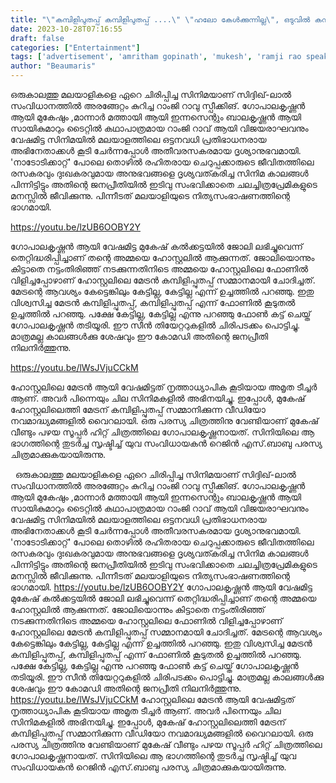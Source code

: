 ```yaml
---
title: "\"കമ്പിളിപുതപ്പ് കമ്പിളിപുതപ്പ് ....\" \"ഹലോ കേൾക്കുന്നില്ല\", ഒടുവിൽ കമ്പിളിപ്പുതപ്പുമായി എത്തി, ഗോപാലകൃഷ്ണൻ കടംതീർത്തു"
date: 2023-10-28T07:16:55
draft: false
categories: ["Entertainment"]
tags: ['advertisement', 'amritham gopinath', 'mukesh', 'ramji rao speaking movie', 'Video']
author: "Beaumaris"
---
```


ഒരുകാലത്തു മലയാളികളെ ഏറെ ചിരിപ്പിച്ച സിനിമയാണ് സിദ്ദിഖ്-ലാൽ സംവിധാനത്തിൽ അരങ്ങേറ്റം കുറിച്ച റാംജി റാവു സ്പീക്കിങ്. ഗോപാലകൃഷ്ണൻ ആയി മുകേഷും ,മാന്നാർ മത്തായി ആയി ഇന്നസെന്റും ബാലകൃഷ്ണൻ ആയി സായികുമാറും ടൈറ്റിൽ കഥാപാത്രമായ റാംജി റാവ് ആയി വിജയരാഘവനും വേഷമിട്ട സിനിമയിൽ മലയാളത്തിലെ ഒട്ടനവധി പ്രതിഭാധനരായ അഭിനേതാക്കൾ കൂടി ചേർന്നപ്പോൾ അതീവരസകരമായ ദൃശ്യാനുഭവമായി. 'നാടോടിക്കാറ്റ്' പോലെ തൊഴിൽ രഹിതരായ ചെറുപ്പക്കാരുടെ ജീവിതത്തിലെ രസകരവും ദുഃഖകരവുമായ അനുഭവങ്ങളെ ദൃശ്യവത്കരിച്ച സിനിമ കാലങ്ങൾ പിന്നിട്ടിട്ടും അതിന്റെ ജനപ്രീതിയിൽ ഇടിവു സംഭവിക്കാതെ ചലച്ചിത്രപ്രേമികളുടെ മനസ്സിൽ ജീവിക്കുന്നു. പിന്നീടത് മലയാളിയുടെ നിത്യസംഭാഷണത്തിന്റെ ഭാഗമായി.

https://youtu.be/lzUB6OOBY2Y

ഗോപാലകൃഷ്ണൻ ആയി വേഷമിട്ട മുകേഷ് കൽക്കട്ടയിൽ ജോലി ലഭിച്ചുവെന്ന് തെറ്റിദ്ധരിപ്പിച്ചാണ് തന്റെ അമ്മയെ ഹോസ്റ്റലിൽ ആക്കുന്നത്. ജോലിയൊന്നും കിട്ടാതെ നട്ടംതിരിഞ്ഞ് നടക്കുന്നതിനിടെ അമ്മയെ ഹോസ്റ്റലിലെ ഫോണിൽ വിളിച്ചപ്പോഴാണ് ഹോസ്റ്റലിലെ മേട്രൻ കമ്പിളിപ്പുതപ്പ് സമ്മാനമായി ചോദിച്ചത്. മേട്രന്റെ ആവശ്യം കേട്ടെങ്കിലും കേട്ടില്ല, കേട്ടില്ല എന്ന് ഉച്ചത്തിൽ പറഞ്ഞു. ഇതു വിശ്വസിച്ച മേട്രൻ കമ്പിളിപ്പുതപ്പ്, കമ്പിളിപ്പുതപ്പ് എന്ന് ഫോണിൽ കൂടുതൽ ഉച്ചത്തിൽ പറഞ്ഞു. പക്ഷേ കേട്ടില്ല, കേട്ടില്ല എന്നു പറഞ്ഞു ഫോൺ കട്ട് ചെയ്ത് ഗോപാലകൃഷ്ണൻ തടിയൂരി. ഈ സീൻ തിയേറ്ററുകളിൽ ചിരിപടക്കം പൊട്ടിച്ചു. മാത്രമല്ല കാലങ്ങൾക്കു ശേഷവും ഈ കോമഡി അതിന്റെ ജനപ്രീതി നിലനിർത്തുന്നു.

https://youtu.be/lWsJVjuCCkM

ഹോസ്റ്റലിലെ മേട്രൻ ആയി വേഷമിട്ടത് നൃത്താധ്യാപിക കൂടിയായ അമൃത ടീച്ചർ ആണ്. അവർ പിന്നെയും ചില സിനിമകളിൽ അഭിനയിച്ചു. ഇപ്പോൾ, മുകേഷ് ഹോസ്റ്റലിലെത്തി മേട്രന് കമ്പിളിപ്പുതപ്പ് സമ്മാനിക്കുന്ന വീഡിയോ നവമാദ്ധ്യമങ്ങളിൽ വൈറലായി. ഒരു പരസ്യ ചിത്രത്തിനു വേണ്ടിയാണ് മുകേഷ് വീണ്ടും പഴയ സൂപ്പർ ഹിറ്റ് ചിത്രത്തിലെ ഗോപാലകൃഷ്ണനായത്. സിനിയിലെ ആ ഭാഗത്തിന്റെ തുടർച്ച സൃഷ്ടിച്ച് യുവ സംവിധായകൻ റെജിൻ എസ്.ബാബു പരസ്യ ചിത്രമാക്കുകയായിരുന്നു.

&nbsp;
ഒരുകാലത്തു മലയാളികളെ ഏറെ ചിരിപ്പിച്ച സിനിമയാണ് സിദ്ദിഖ്-ലാൽ സംവിധാനത്തിൽ അരങ്ങേറ്റം കുറിച്ച റാംജി റാവു സ്പീക്കിങ്. ഗോപാലകൃഷ്ണൻ ആയി മുകേഷും ,മാന്നാർ മത്തായി ആയി ഇന്നസെന്റും ബാലകൃഷ്ണൻ ആയി സായികുമാറും ടൈറ്റിൽ കഥാപാത്രമായ റാംജി റാവ് ആയി വിജയരാഘവനും വേഷമിട്ട സിനിമയിൽ മലയാളത്തിലെ ഒട്ടനവധി പ്രതിഭാധനരായ അഭിനേതാക്കൾ കൂടി ചേർന്നപ്പോൾ അതീവരസകരമായ ദൃശ്യാനുഭവമായി. 'നാടോടിക്കാറ്റ്' പോലെ തൊഴിൽ രഹിതരായ ചെറുപ്പക്കാരുടെ ജീവിതത്തിലെ രസകരവും ദുഃഖകരവുമായ അനുഭവങ്ങളെ ദൃശ്യവത്കരിച്ച സിനിമ കാലങ്ങൾ പിന്നിട്ടിട്ടും അതിന്റെ ജനപ്രീതിയിൽ ഇടിവു സംഭവിക്കാതെ ചലച്ചിത്രപ്രേമികളുടെ മനസ്സിൽ ജീവിക്കുന്നു. പിന്നീടത് മലയാളിയുടെ നിത്യസംഭാഷണത്തിന്റെ ഭാഗമായി. https://youtu.be/lzUB6OOBY2Y ഗോപാലകൃഷ്ണൻ ആയി വേഷമിട്ട മുകേഷ് കൽക്കട്ടയിൽ ജോലി ലഭിച്ചുവെന്ന് തെറ്റിദ്ധരിപ്പിച്ചാണ് തന്റെ അമ്മയെ ഹോസ്റ്റലിൽ ആക്കുന്നത്. ജോലിയൊന്നും കിട്ടാതെ നട്ടംതിരിഞ്ഞ് നടക്കുന്നതിനിടെ അമ്മയെ ഹോസ്റ്റലിലെ ഫോണിൽ വിളിച്ചപ്പോഴാണ് ഹോസ്റ്റലിലെ മേട്രൻ കമ്പിളിപ്പുതപ്പ് സമ്മാനമായി ചോദിച്ചത്. മേട്രന്റെ ആവശ്യം കേട്ടെങ്കിലും കേട്ടില്ല, കേട്ടില്ല എന്ന് ഉച്ചത്തിൽ പറഞ്ഞു. ഇതു വിശ്വസിച്ച മേട്രൻ കമ്പിളിപ്പുതപ്പ്, കമ്പിളിപ്പുതപ്പ് എന്ന് ഫോണിൽ കൂടുതൽ ഉച്ചത്തിൽ പറഞ്ഞു. പക്ഷേ കേട്ടില്ല, കേട്ടില്ല എന്നു പറഞ്ഞു ഫോൺ കട്ട് ചെയ്ത് ഗോപാലകൃഷ്ണൻ തടിയൂരി. ഈ സീൻ തിയേറ്ററുകളിൽ ചിരിപടക്കം പൊട്ടിച്ചു. മാത്രമല്ല കാലങ്ങൾക്കു ശേഷവും ഈ കോമഡി അതിന്റെ ജനപ്രീതി നിലനിർത്തുന്നു. https://youtu.be/lWsJVjuCCkM ഹോസ്റ്റലിലെ മേട്രൻ ആയി വേഷമിട്ടത് നൃത്താധ്യാപിക കൂടിയായ അമൃത ടീച്ചർ ആണ്. അവർ പിന്നെയും ചില സിനിമകളിൽ അഭിനയിച്ചു. ഇപ്പോൾ, മുകേഷ് ഹോസ്റ്റലിലെത്തി മേട്രന് കമ്പിളിപ്പുതപ്പ് സമ്മാനിക്കുന്ന വീഡിയോ നവമാദ്ധ്യമങ്ങളിൽ വൈറലായി. ഒരു പരസ്യ ചിത്രത്തിനു വേണ്ടിയാണ് മുകേഷ് വീണ്ടും പഴയ സൂപ്പർ ഹിറ്റ് ചിത്രത്തിലെ ഗോപാലകൃഷ്ണനായത്. സിനിയിലെ ആ ഭാഗത്തിന്റെ തുടർച്ച സൃഷ്ടിച്ച് യുവ സംവിധായകൻ റെജിൻ എസ്.ബാബു പരസ്യ ചിത്രമാക്കുകയായിരുന്നു. 
